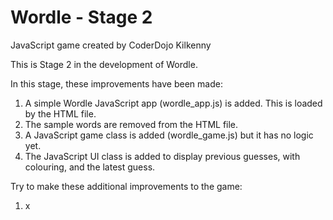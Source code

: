 # Wordle - Stage 2
JavaScript game created by CoderDojo Kilkenny

This is Stage 2 in the development of Wordle.

In this stage, these improvements have been made:

1. A simple Wordle JavaScript app (wordle_app.js) is added. This is loaded by the HTML file.
2. The sample words are removed from the HTML file.
3. A JavaScript game class is added (wordle_game.js) but it has no logic yet. 
4. The JavaScript UI class is added to display previous guesses, with colouring, and the latest guess.

Try to make these additional improvements to the game:

1. x

